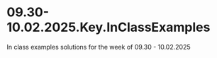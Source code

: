# 09.30-10.02.2025.Key.InClassExamples

In class examples solutions for the week of 09.30 - 10.02.2025
